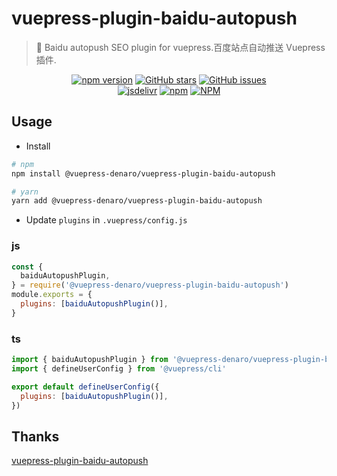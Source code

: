 # vuepress-plugin-baidu-autopush

> :tada: Baidu autopush SEO plugin for vuepress.百度站点自动推送 Vuepress 插件.

<p align="center">
  <a href="https://www.npmjs.com/package/@vuepress-denaro/vuepress-plugin-baidu-autopush" target="_blank"><img alt="npm version" src="https://img.shields.io/npm/v/@vuepress-denaro/vuepress-plugin-baidu-autopush"></a>
  <a href="https://github.com/denaro-org/vuepress-theme-denaro/stargazers" target="_blank"><img alt="GitHub stars" src="https://img.shields.io/github/stars/denaro-org/v-charts2"></a>
  <a href="https://github.com/denaro-org/vuepress-theme-denaro/issues" target="_blank"><img alt="GitHub issues" src="https://img.shields.io/github/issues/denaro-org/v-charts2"></a>
  <br />
  <a href="https://www.jsdelivr.com/package/npm/@vuepress-denaro/vuepress-plugin-baidu-autopush" target="_blank"><img alt="jsdelivr" src="https://data.jsdelivr.com/v1/package/npm/@vuepress-denaro/vuepress-plugin-baidu-autopush/badge"></a>
  <a href="https://www.npmjs.com/package/@vuepress-denaro/vuepress-plugin-baidu-autopush" target="_blank"><img alt="npm" src="https://img.shields.io/node/v/@vuepress-denaro/vuepress-plugin-baidu-autopush"></a>
  <a href="https://github.com/denaro-org/vuepress-theme-denaro/blob/main/LICENSE" target="_blank"><img alt="NPM" src="https://img.shields.io/npm/l/@vuepress-denaro/vuepress-plugin-baidu-autopush"></a>
</p>

## Usage

- Install

```bash
# npm
npm install @vuepress-denaro/vuepress-plugin-baidu-autopush

# yarn
yarn add @vuepress-denaro/vuepress-plugin-baidu-autopush
```

- Update `plugins` in `.vuepress/config.js`

### js

```javascript
const {
  baiduAutopushPlugin,
} = require('@vuepress-denaro/vuepress-plugin-baidu-autopush')
module.exports = {
  plugins: [baiduAutopushPlugin()],
}
```

### ts

```javascript
import { baiduAutopushPlugin } from '@vuepress-denaro/vuepress-plugin-baidu-autopush'
import { defineUserConfig } from '@vuepress/cli'

export default defineUserConfig({
  plugins: [baiduAutopushPlugin()],
})
```

## Thanks

[vuepress-plugin-baidu-autopush](https://github.com/IOriens/vuepress-plugin-baidu-autopush)
